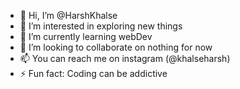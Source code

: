 - 👋 Hi, I’m @HarshKhalse
- 👀 I’m interested in exploring new things
- 🌱 I’m currently learning webDev
- 💞️ I’m looking to collaborate on nothing for now
- 📫 You can reach me on instagram (@khalseharsh)
- ⚡ Fun fact: Coding can be addictive


